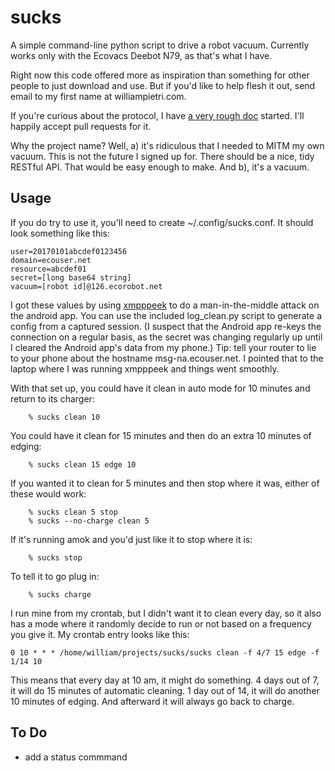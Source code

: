 sucks
=====

A simple command-line python script to drive a robot vacuum. Currently
works only with the Ecovacs Deebot N79, as that's what I have.

Right now this code offered more as inspiration than something for other
people to just download and use. But if you'd like to help flesh it out,
send email to my first name at williampietri.com.

If you're curious about the protocol, I have [a very rough
doc](protocol.md) started. I'll happily accept pull requests for it.

Why the project name? Well, a) it's ridiculous that I needed to MITM
my own vacuum.  This is not the future I signed up for. There should
be a nice, tidy RESTful API. That would be easy enough to make. And b),
it's a vacuum.

## Usage

If you do try to use it, you'll need to create ~/.config/sucks.conf. It
should look something like this:

```
user=20170101abcdef0123456
domain=ecouser.net
resource=abcdef01
secret=[long base64 string]
vacuum=[robot id]@126.ecorobot.net
```

I got these values by using
[xmpppeek](https://www.beneaththewaves.net/Software/XMPPPeek.html) to do
a man-in-the-middle attack on the android app. You can use the included
log_clean.py script to generate a config from a captured session. (I
suspect that the Android app re-keys the connection on a regular basis,
as the secret was changing regularly up until I cleared the Android
app's data from my phone.) Tip: tell your router to lie to your phone
about the hostname msg-na.ecouser.net. I pointed that to the laptop
where I was running xmpppeek and things went smoothly.

With that set up, you could have it clean in auto mode for 10 minutes
and return to its charger:

```
    % sucks clean 10
```

You could have it clean for 15 minutes and then do an extra 10 minutes
of edging:

```
    % sucks clean 15 edge 10
```

If you wanted it to clean for 5 minutes and then stop where it was,
either of these would work:

```
    % sucks clean 5 stop
    % sucks --no-charge clean 5
```

If it's running amok and you'd just like it to stop where it is:

```
    % sucks stop
```

To tell it to go plug in:

```
    % sucks charge
```

I run mine from my crontab, but I didn't want it to clean every day,
so it also has a mode where it randomly decide to run or not based on
a frequency you give it. My crontab entry looks like this:

```
0 10 * * * /home/william/projects/sucks/sucks clean -f 4/7 15 edge -f 1/14 10
```

This means that every day at 10 am, it might do something. 4 days out
of 7, it will do 15 minutes of automatic cleaning. 1 day out of 14,
it will do another 10 minutes of edging. And afterward it will always
go back to charge.


## To Do

* add a status commmand
